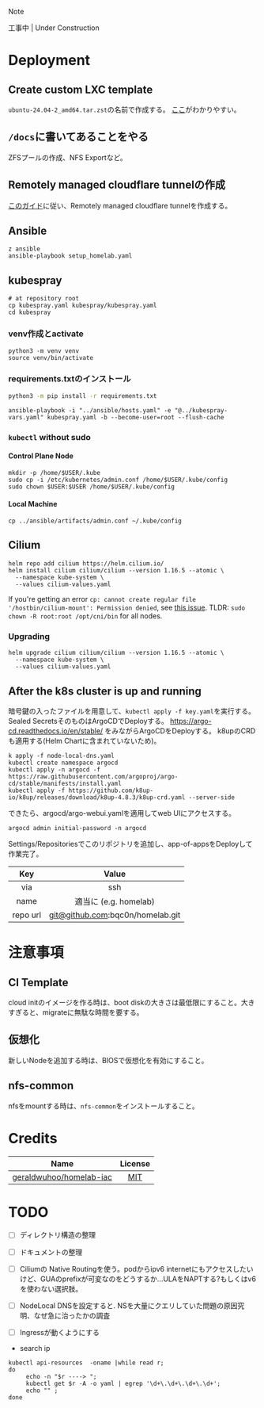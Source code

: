 > [!NOTE]
> 工事中 | Under Construction

# Deployment

## Create custom LXC template
`ubuntu-24.04-2_amd64.tar.zst`の名前で作成する。
[ここ](https://qiita.com/bashaway/items/f79cb6dde2ec4fdf3ae7)がわかりやすい。

## `/docs`に書いてあることをやる
ZFSプールの作成、NFS Exportなど。

## Remotely managed cloudflare tunnelの作成
[このガイド](https://developers.cloudflare.com/cloudflare-one/connections/connect-networks/get-started/create-remote-tunnel/)に従い、Remotely managed cloudflare tunnelを作成する。

## Ansible
```shell
z ansible
ansible-playbook setup_homelab.yaml
```

## kubespray

```shell
# at repository root
cp kubespray.yaml kubespray/kubespray.yaml
cd kubespray
```

### venv作成とactivate
```shell
python3 -m venv venv
source venv/bin/activate
```

### requirements.txtのインストール
```bash
python3 -m pip install -r requirements.txt
```

```shell
ansible-playbook -i "../ansible/hosts.yaml" -e "@../kubespray-vars.yaml" kubespray.yaml -b --become-user=root --flush-cache
```

### `kubectl` without sudo
#### Control Plane Node

```shell
mkdir -p /home/$USER/.kube
sudo cp -i /etc/kubernetes/admin.conf /home/$USER/.kube/config
sudo chown $USER:$USER /home/$USER/.kube/config
```

#### Local Machine

```shell
cp ../ansible/artifacts/admin.conf ~/.kube/config
```

## Cilium

```shell
helm repo add cilium https://helm.cilium.io/
helm install cilium cilium/cilium --version 1.16.5 --atomic \
  --namespace kube-system \
  --values cilium-values.yaml
```

If you're getting an error `cp: cannot create regular file '/hostbin/cilium-mount': Permission denied`,
see [this issue](https://github.com/cilium/cilium/issues/23838).
TLDR: `sudo chown -R root:root /opt/cni/bin` for all nodes.

### Upgrading
```shell
helm upgrade cilium cilium/cilium --version 1.16.5 --atomic \
  --namespace kube-system \
  --values cilium-values.yaml
```


## After the k8s cluster is up and running
暗号鍵の入ったファイルを用意して、`kubectl apply -f key.yaml`を実行する。
Sealed SecretsそのものはArgoCDでDeployする。
https://argo-cd.readthedocs.io/en/stable/ をみながらArgoCDをDeployする。
k8upのCRDも適用する(Helm Chartに含まれていないため)。

```shell
k apply -f node-local-dns.yaml
kubectl create namespace argocd
kubectl apply -n argocd -f https://raw.githubusercontent.com/argoproj/argo-cd/stable/manifests/install.yaml
kubectl apply -f https://github.com/k8up-io/k8up/releases/download/k8up-4.8.3/k8up-crd.yaml --server-side
```
できたら、argocd/argo-webui.yamlを適用してweb UIにアクセスする。
```shell
argocd admin initial-password -n argocd
```
Settings/Repositoriesでこのリポジトリを追加し、app-of-appsをDeployして作業完了。

| Key | Value |
|:---:|:-----:|
| via | ssh |
| name | 適当に (e.g. homelab) |
| repo url | git@github.com:bqc0n/homelab.git |


# 注意事項

## CI Template
cloud initのイメージを作る時は、boot diskの大きさは最低限にすること。大きすぎると、migrateに無駄な時間を要する。

## 仮想化
新しいNodeを追加する時は、BIOSで仮想化を有効にすること。

## nfs-common
nfsをmountする時は、`nfs-common`をインストールすること。

# Credits
|                                 Name                                  |                                License                                |
|:---------------------------------------------------------------------:|:---------------------------------------------------------------------:|
| [geraldwuhoo/homelab-iac](https://github.com/geraldwuhoo/homelab-iac) | [MIT](https://github.com/geraldwuhoo/homelab-iac/blob/master/LICENSE) |

# TODO
- [ ] ディレクトリ構造の整理
- [ ] ドキュメントの整理
- [ ] Ciliumの Native Routingを使う。podからipv6 internetにもアクセスしたいけど、GUAのprefixが可変なのをどうするか...ULAをNAPTする?もしくはv6を使わない選択肢。
- [ ] NodeLocal DNSを設定すると. NSを大量にクエリしていた問題の原因究明、なぜ急に治ったかの調査
- [ ] Ingressが動くようにする


- search ip
```shell
kubectl api-resources  -oname |while read r;
do 
     echo -n "$r ----> ";
     kubectl get $r -A -o yaml | egrep '\d+\.\d+\.\d+\.\d+';
     echo "" ;
done
```
 